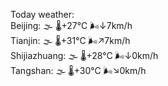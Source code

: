 Today weather:  
Beijing: 🌫  🌡️+27°C 🌬️↓7km/h  
Tianjin: 🌫  🌡️+31°C 🌬️↗7km/h  
Shijiazhuang: 🌫  🌡️+28°C 🌬️↓0km/h  
Tangshan: 🌫  🌡️+30°C 🌬️↘0km/h  
